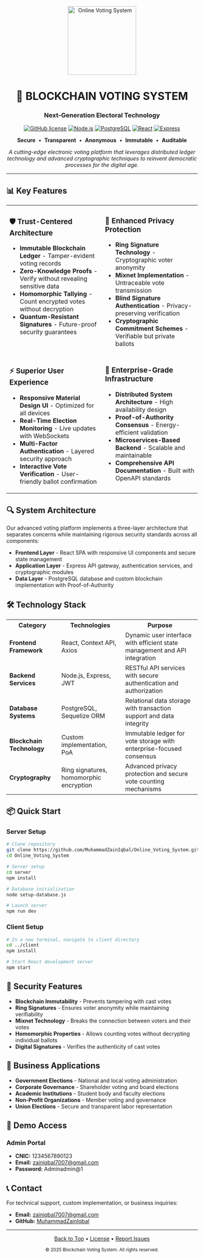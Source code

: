 <div align="center">
  <img src="https://cdn.pixabay.com/photo/2020/03/16/12/59/vote-4937278_1280.png" alt="Online Voting System" width="180" />
  
  # 🔐 BLOCKCHAIN VOTING SYSTEM
  
  <h3>Next-Generation Electoral Technology</h3>
  
  [![GitHub license](https://img.shields.io/badge/license-MIT-blue.svg)](LICENSE)
  [![Node.js](https://img.shields.io/badge/Node.js-Ready-brightgreen)](https://nodejs.org/)
  [![PostgreSQL](https://img.shields.io/badge/PostgreSQL-Powered-blue)](https://www.postgresql.org/)
  [![React](https://img.shields.io/badge/React-Frontend-61DAFB)](https://reactjs.org/)
  [![Express](https://img.shields.io/badge/Express-Backend-000000)](https://expressjs.com/)

  <p align="center">
    <b>Secure</b> &nbsp;&bull;&nbsp;
    <b>Transparent</b> &nbsp;&bull;&nbsp;
    <b>Anonymous</b> &nbsp;&bull;&nbsp;
    <b>Immutable</b> &nbsp;&bull;&nbsp;
    <b>Auditable</b>
  </p>
</div>

<p align="center">
  <i>A cutting-edge electronic voting platform that leverages distributed ledger technology and advanced cryptographic techniques to reinvent democratic processes for the digital age.</i>
</p>

---

## 📊 Key Features

<table>
  <tr>
    <td width="50%" valign="top">
      <h3>🛡️ Trust-Centered Architecture</h3>
      <ul>
        <li><b>Immutable Blockchain Ledger</b> - Tamper-evident voting records</li>
        <li><b>Zero-Knowledge Proofs</b> - Verify without revealing sensitive data</li>
        <li><b>Homomorphic Tallying</b> - Count encrypted votes without decryption</li>
        <li><b>Quantum-Resistant Signatures</b> - Future-proof security guarantees</li>
      </ul>
    </td>
    <td width="50%" valign="top">
      <h3>👤 Enhanced Privacy Protection</h3>
      <ul>
        <li><b>Ring Signature Technology</b> - Cryptographic voter anonymity</li>
        <li><b>Mixnet Implementation</b> - Untraceable vote transmission</li>
        <li><b>Blind Signature Authentication</b> - Privacy-preserving verification</li>
        <li><b>Cryptographic Commitment Schemes</b> - Verifiable but private ballots</li>
      </ul>
    </td>
  </tr>
  <tr>
    <td width="50%" valign="top">
      <h3>⚡ Superior User Experience</h3>
      <ul>
        <li><b>Responsive Material Design UI</b> - Optimized for all devices</li>
        <li><b>Real-Time Election Monitoring</b> - Live updates with WebSockets</li>
        <li><b>Multi-Factor Authentication</b> - Layered security approach</li>
        <li><b>Interactive Vote Verification</b> - User-friendly ballot confirmation</li>
      </ul>
    </td>
    <td width="50%" valign="top">
      <h3>📱 Enterprise-Grade Infrastructure</h3>
      <ul>
        <li><b>Distributed System Architecture</b> - High availability design</li>
        <li><b>Proof-of-Authority Consensus</b> - Energy-efficient validation</li>
        <li><b>Microservices-Based Backend</b> - Scalable and maintainable</li>
        <li><b>Comprehensive API Documentation</b> - Built with OpenAPI standards</li>
      </ul>
    </td>
  </tr>
</table>

## 🔍 System Architecture

Our advanced voting platform implements a three-layer architecture that separates concerns while maintaining rigorous security standards across all components:

- **Frontend Layer** - React SPA with responsive UI components and secure state management
- **Application Layer** - Express API gateway, authentication services, and cryptographic modules
- **Data Layer** - PostgreSQL database and custom blockchain implementation with Proof-of-Authority

## 🛠️ Technology Stack

<table>
  <tr>
    <th>Category</th>
    <th>Technologies</th>
    <th>Purpose</th>
  </tr>
  <tr>
    <td><b>Frontend Framework</b></td>
    <td>React, Context API, Axios</td>
    <td>Dynamic user interface with efficient state management and API integration</td>
  </tr>
  <tr>
    <td><b>Backend Services</b></td>
    <td>Node.js, Express, JWT</td>
    <td>RESTful API services with secure authentication and authorization</td>
  </tr>
  <tr>
    <td><b>Database Systems</b></td>
    <td>PostgreSQL, Sequelize ORM</td>
    <td>Relational data storage with transaction support and data integrity</td>
  </tr>
  <tr>
    <td><b>Blockchain Technology</b></td>
    <td>Custom implementation, PoA</td>
    <td>Immutable ledger for vote storage with enterprise-focused consensus</td>
  </tr>
  <tr>
    <td><b>Cryptography</b></td>
    <td>Ring signatures, homomorphic encryption</td>
    <td>Advanced privacy protection and secure vote counting mechanisms</td>
  </tr>
</table>

## 📦 Quick Start

### Server Setup

```bash
# Clone repository
git clone https://github.com/MuhammadZainIqbal/Online_Voting_System.git
cd Online_Voting_System

# Server setup
cd server
npm install

# Database initialization
node setup-database.js

# Launch server
npm run dev
```

### Client Setup

```bash
# In a new terminal, navigate to client directory
cd ../client
npm install

# Start React development server
npm start
```

## 🔐 Security Features

- **Blockchain Immutability** - Prevents tampering with cast votes
- **Ring Signatures** - Ensures voter anonymity while maintaining verifiability
- **Mixnet Technology** - Breaks the connection between voters and their votes
- **Homomorphic Properties** - Allows counting votes without decrypting individual ballots
- **Digital Signatures** - Verifies the authenticity of cast votes

## 🚀 Business Applications

- **Government Elections** - National and local voting administration
- **Corporate Governance** - Shareholder voting and board elections
- **Academic Institutions** - Student body and faculty elections
- **Non-Profit Organizations** - Member voting and governance
- **Union Elections** - Secure and transparent labor representation

## 🔑 Demo Access

### Admin Portal
- **CNIC:** 1234567890123
- **Email:** zainiqbal7007@gmail.com
- **Password:** Adminadmin@1

## 📞 Contact

For technical support, custom implementation, or business inquiries:

- **Email:** zainiqbal7007@gmail.com
- **GitHub:** [MuhammadZainIqbal](https://github.com/MuhammadZainIqbal)

---

<div align="center">
  <p>
    <a href="#-blockchain-voting-system">Back to Top</a> •
    <a href="LICENSE">License</a> •
    <a href="https://github.com/MuhammadZainIqbal/Online_Voting_System/issues">Report Issues</a>
  </p>
  
  <sub>© 2025 Blockchain Voting System. All rights reserved.</sub>
</div>